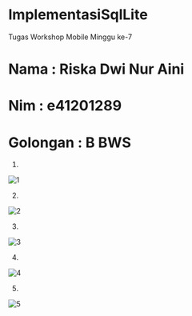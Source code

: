 # ImplementasiSqlLite
Tugas Workshop Mobile Minggu ke-7

# Nama : Riska Dwi Nur Aini
# Nim : e41201289
# Golongan : B BWS
1.
![1](https://user-images.githubusercontent.com/74886545/138593603-26c429fc-0cf5-4e58-b0f5-7f47de7c95e6.jpeg)

2.
![2](https://user-images.githubusercontent.com/74886545/138593615-ee38f770-d733-47c2-bd4f-0cb5a4dcf56c.jpeg)

3.
![3](https://user-images.githubusercontent.com/74886545/138593636-9bed7224-5a07-47d9-8c23-442c16166f17.jpeg)

4.
![4](https://user-images.githubusercontent.com/74886545/138593657-eb1fcff2-792d-468b-ba45-3c5abd736198.jpeg)

5.
![5](https://user-images.githubusercontent.com/74886545/138593693-847743da-d5ec-4f5a-8860-a72059761b26.jpeg)
